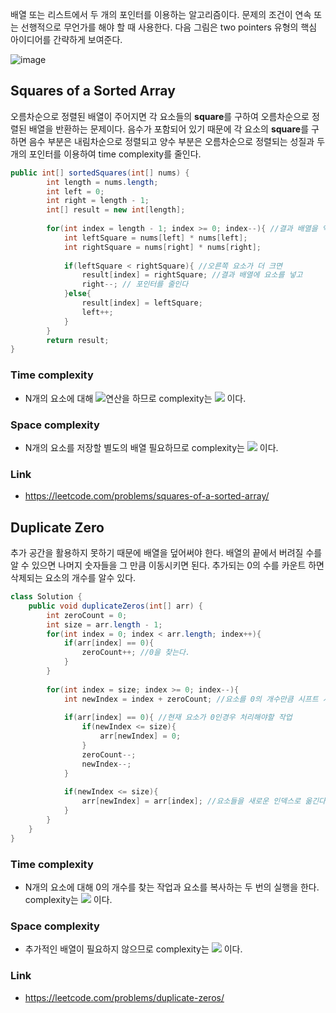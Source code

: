 배열 또는 리스트에서 두 개의 포인터를 이용하는 알고리즘이다. 문제의 조건이 연속 또는 선행적으로 무언가를 해야 할 때 사용한다.  다음 그림은 two pointers 유형의 핵심 아이디어를 간략하게 보여준다.

![image](https://user-images.githubusercontent.com/37570093/149656764-d03cc8e6-bfd7-4789-9bcc-13323208c255.png)



## Squares of a Sorted Array

오름차순으로 정렬된 배열이 주어지면 각 요소들의 **square**를 구하여 오름차순으로 정렬된 배열을 반환하는 문제이다. 음수가 포함되어 있기 때문에 각 요소의 **square**를 구하면 음수 부분은 내림차순으로 정렬되고 양수 부분은 오름차순으로 정렬되는 성질과 두 개의 포인터를 이용하여 time complexity를 줄인다.

```java
public int[] sortedSquares(int[] nums) {
        int length = nums.length;
        int left = 0;
        int right = length - 1;
        int[] result = new int[length];
        
        for(int index = length - 1; index >= 0; index--){ //결과 배열을 역순으로 채워야 오름차순 배열을 얻을 수 있다.
            int leftSquare = nums[left] * nums[left];
            int rightSquare = nums[right] * nums[right];
            
            if(leftSquare < rightSquare){ //오른쪽 요소가 더 크면
                result[index] = rightSquare; //결과 배열에 요소를 넣고
                right--; // 포인터를 줄인다
            }else{
                result[index] = leftSquare;
                left++;
            }
        }
        return result;
}
```

### Time complexity

* N개의 요소에 대해 <img src="https://render.githubusercontent.com/render/math?math=O(1)">연산을 하므로 complexity는 <img src="https://render.githubusercontent.com/render/math?math=O(n)"> 이다.

### Space complexity

* N개의 요소를 저장할 별도의 배열 필요하므로  complexity는 <img src="https://render.githubusercontent.com/render/math?math=O(n)"> 이다.

### Link

* https://leetcode.com/problems/squares-of-a-sorted-array/



## Duplicate Zero

추가 공간을 활용하지 못하기 때문에 배열을 덮어써야 한다.  배열의 끝에서 버려질 수를 알 수 있으면 나머지 숫자들을 그 만큼 이동시키면 된다.  추가되는 0의 수를 카운트 하면 삭제되는 요소의 개수를 알수 있다.

```java
class Solution {
    public void duplicateZeros(int[] arr) {
        int zeroCount = 0;
        int size = arr.length - 1;
        for(int index = 0; index < arr.length; index++){
            if(arr[index] == 0){
                zeroCount++; //0을 찾는다.
            }
        }  
        
        for(int index = size; index >= 0; index--){
            int newIndex = index + zeroCount; //요소를 0의 개수만큼 시프트 시킨다.
            
            if(arr[index] == 0){ //현재 요소가 0인경우 처리해야할 작업
                if(newIndex <= size){
                    arr[newIndex] = 0;
                }
                zeroCount--;
                newIndex--;
            }
            
            if(newIndex <= size){
                arr[newIndex] = arr[index]; //요소들을 새로운 인덱스로 옮긴다.
            }
        }
    }
}
```

### Time complexity

* N개의 요소에 대해  0의 개수를 찾는 작업과 요소를 복사하는 두 번의 실행을 한다. complexity는 <img src="https://render.githubusercontent.com/render/math?math=O(n)"> 이다.

### Space complexity

* 추가적인 배열이 필요하지 않으므로  complexity는 <img src="https://render.githubusercontent.com/render/math?math=O(1)"> 이다.

### Link

* https://leetcode.com/problems/duplicate-zeros/
